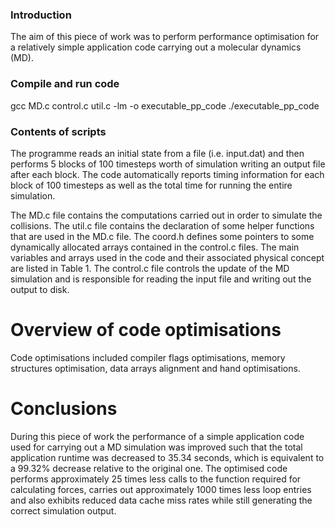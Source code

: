 ### Introduction
The aim of this piece of work  was to perform performance optimisation for a relatively
simple application code carrying out a molecular dynamics (MD).

### Compile and run code
gcc MD.c control.c util.c -lm -o executable_pp_code
./executable_pp_code

### Contents of scripts

The programme reads an initial state from a file (i.e. input.dat) and then performs
5 blocks of 100 timesteps worth of simulation writing an output file after each block.
The code automatically reports timing information for each block of 100 timesteps
as well as the total time for running the entire simulation.

The MD.c file contains the computations carried out in order to simulate the collisions.
The util.c file contains the declaration of some helper functions that are used
in the MD.c file. The coord.h defines some pointers to some dynamically allocated
arrays contained in the control.c files. The main variables and arrays used in the
code and their associated physical concept are listed in Table 1. The control.c file
controls the update of the MD simulation and is responsible for reading the input
file and writing out the output to disk.

# Overview of code optimisations

Code optimisations included compiler flags optimisations, memory structures optimisation, 
data arrays alignment and hand optimisations.

# Conclusions
During this piece of work the performance of a simple application code used for carrying
out a MD simulation was improved such that the total application runtime was
decreased to 35.34 seconds, which is equivalent to a 99.32% decrease relative to the
original one. The optimised code performs approximately 25 times less calls to the
function required for calculating forces, carries out approximately 1000 times less
loop entries and also exhibits reduced data cache miss rates while still generating the
correct simulation output.